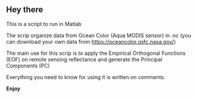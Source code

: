 ## Hey there

This is a script to run in Matlab

The scrip organize data from Ocean Color (Aqua MODIS sensor) in .nc
(you can download your own data from https://oceancolor.gsfc.nasa.gov/)

The main use for this scrip is to apply the Empirical Orthogonal Functions (EOF)
on remote sensing reflectance and generate the Principal Components (PC)

Everything you need to know for using it is written on comments.

**Enjoy**